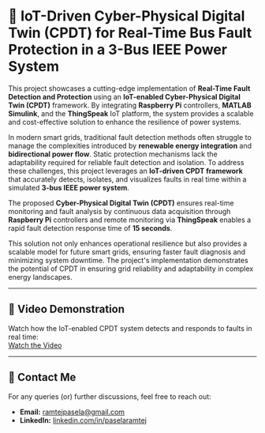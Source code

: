 # 🔎 IoT-Driven Cyber-Physical Digital Twin (CPDT) for Real-Time Bus Fault Protection in a 3-Bus IEEE Power System  

This project showcases a cutting-edge implementation of **Real-Time Fault Detection and Protection** using an **IoT-enabled Cyber-Physical Digital Twin (CPDT)** framework. By integrating **Raspberry Pi** controllers, **MATLAB Simulink**, and the **ThingSpeak** IoT platform, the system provides a scalable and cost-effective solution to enhance the resilience of power systems.  

In modern smart grids, traditional fault detection methods often struggle to manage the complexities introduced by **renewable energy integration** and **bidirectional power flow**. Static protection mechanisms lack the adaptability required for reliable fault detection and isolation. To address these challenges, this project leverages an **IoT-driven CPDT framework** that accurately detects, isolates, and visualizes faults in real time within a simulated **3-bus IEEE power system**.  

The proposed **Cyber-Physical Digital Twin (CPDT)** ensures real-time monitoring and fault analysis by continuous data acquisition through **Raspberry Pi** controllers and remote monitoring via **ThingSpeak** enables a rapid fault detection response time of **15 seconds**.  

This solution not only enhances operational resilience but also provides a scalable model for future smart grids, ensuring faster fault diagnosis and minimizing system downtime. The project's implementation demonstrates the potential of CPDT in ensuring grid reliability and adaptability in complex energy landscapes.  

---

## 🎥 **Video Demonstration**
Watch how the IoT-enabled CPDT system detects and responds to faults in real time:  
[Watch the Video](https://youtu.be/1SOuRba_OvU)  

---

## 📧 **Contact Me**  
For any queries (or) further discussions, feel free to reach out:  
- **Email:** [ramtejpasela@gmail.com](mailto:ramtejpasela@gmail.com)  
- **LinkedIn:** [linkedin.com/in/paselaramtej](https://www.linkedin.com/in/paselaramtej)  
